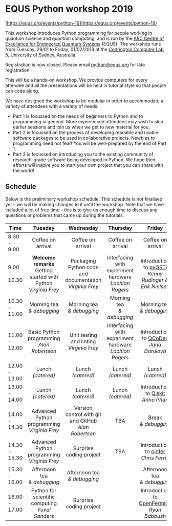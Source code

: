 # EQUS Python workshop 2019

[https://equs.org/events/python-19](https://equs.org/events/python-19)

This workshop introduces Python programming for people working in quantum science and quantum computing, and is run by the [ARC Centre of Excellence for Engineered Quantum Systems](https://equs.org) (EQUS). The workshop runs from Tuesday, 29/01 to Friday, 01/02/2019 at the [Codrington Computer Lab 5, University of Sydney, Australia](https://goo.gl/maps/1DZbCsiLMSk).

Registration is now closed. Please email <python@equs.org> for late registration.

This will be a hands-on workshop. We provide computers for every attendee and all the presentations will be held in tutorial style so that people can code along.

We have designed the workshop to be modular in order to accommodate a variety of attendees with a variety of needs.

- Part 1 is focussed on the needs of beginners to Python and to programming in general. More experienced attendees may wish to skip earlier sessions and join us when we get to new material for you.
- Part 2 is focussed on the process of developing readable and usable software packages to be used in collaborative projects. Newbies to programming need not fear! You will be well-prepared by the end of Part 1.
- Part 3 is focussed on introducing you to the existing community of research-grade software being developed in Python. We hope their efforts will inspire you to start your own project that you can share with the world!


## Schedule

Below is the preliminary workshop schedule. This schedule is not finalised yet - we will be making changes to it until the workshop. Note that we have included a lot of free time - this is to give us enough time to discuss any questions or problems that came up during the tutorials.

| Time | Tuesday | Wednesday | Thursday | Friday |
| ------------- |:-------------:|:-------------:|:-------------:|:-------------:|
| 8.30 - 9.00     | Coffee on arrival | Coffee on arrival | Coffee on arrival | Coffee on arrival |
| 9.00 - 10.30 | **Welcome remarks** <br> Getting started with Python <br> *Virginia Frey*| Packaging Python code and documentation <br> *Virginia Frey* | Interfacing with experiment hardware <br> *Lachlan Rogers* | Introduction to [pyGSTi](http://www.pygsti.info/) <br> *Kenny Rudinger & Erik Nielsen*|
| 10.30 - 11.00 | Morning tea <br> *& debugging* | Morning tea <br> *& debugging* | Morning tea <br> *& debugging* | Morning tea <br> *& debugging* |
| 11.00 - 12.00 | Basic Python programming <br> *Alan Robertson*| Unit testing and linting <br> *Virginia Frey*| Interfacing with experiment hardware <br> *Lachlan Rogers* | Introduction to [QCoDes](http://qcodes.github.io/Qcodes/) <br> *Jana Darulová* |
| 12.00 - 13.00 | Lunch <br> *(catered)* | Lunch <br> *(catered)* | Lunch <br> *(catered)* | Lunch <br> *(catered)* |
| 13.00 - 14.00 | Lunch <br> *(catered)* | Lunch <br> *(catered)* | Lunch <br> *(catered)* | Introduction to [Qiskit](https://qiskit.org/) <br> *Anna Phan*  |
| 14.00 - 14.30 | Advanced Python programming <br> *Virginia Frey* | Version control with git and GitHub <br> *Alan Robertson* | TBA | Break <br> *& debugging* |
| 14.30 - 15.30 | Advanced Python programming <br> *Virginia Frey* | Surprise coding project | TBA | Introduction to [qinfer](http://qinfer.org) <br> *Chris Ferrie* |
| 15.30 - 16.00 |  Afternoon tea <br> *& debugging* | Afternoon tea <br> *& debugging* |  | Afternoon tea <br> *& debugging* | 
| 16.00 - 17.00 | Python for scientific computing <br> *Yuval Sanders* | Surprise coding project | | Introduction to [OpenFermion](https://github.com/quantumlib/OpenFermion) <br> *Ryan Babbush*|
